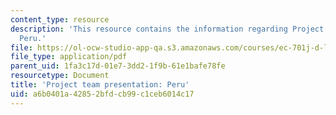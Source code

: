 ```yaml
---
content_type: resource
description: 'This resource contains the information regarding Project team presentation:
  Peru.'
file: https://ol-ocw-studio-app-qa.s3.amazonaws.com/courses/ec-701j-d-lab-i-development-fall-2009/a6b0401a42852bfdcb99c1ceb6014c17_MITEC_701JF09_proj_peru.pdf
file_type: application/pdf
parent_uid: 1fa3c17d-01e7-3dd2-1f9b-61e1bafe78fe
resourcetype: Document
title: 'Project team presentation: Peru'
uid: a6b0401a-4285-2bfd-cb99-c1ceb6014c17
---
```

